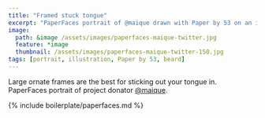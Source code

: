 ```yaml
---
title: "Framed stuck tongue"
excerpt: "PaperFaces portrait of @maique drawn with Paper by 53 on an iPad."
image: 
  path: &image /assets/images/paperfaces-maique-twitter.jpg 
  feature: *image
  thumbnail: /assets/images/paperfaces-maique-twitter-150.jpg
tags: [portrait, illustration, Paper by 53, beard]
---
```


Large ornate frames are the best for sticking out your tongue in. PaperFaces portrait of project donator [@maique](https://twitter.com/maique).

{% include boilerplate/paperfaces.md %}
